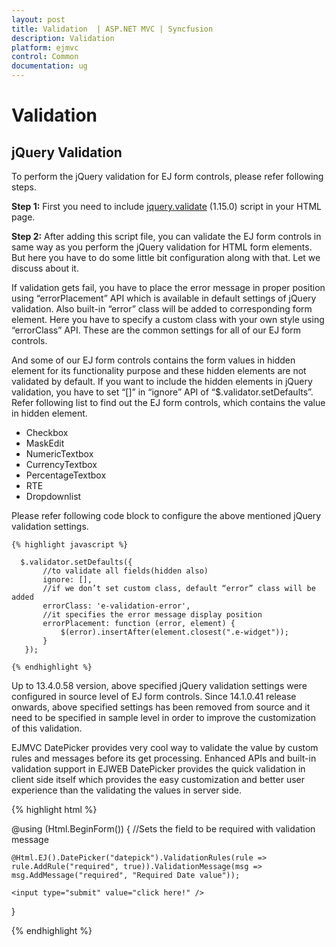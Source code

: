 ```yaml
---
layout: post
title: Validation  | ASP.NET MVC | Syncfusion
description: Validation  
platform: ejmvc
control: Common 
documentation: ug
---
```

# Validation 

## jQuery Validation

To perform the jQuery validation for EJ form controls, please refer following steps.

**Step 1:** First you need to include [jquery.validate](http://www.nuget.org/packages/jQuery.Validation/#) (1.15.0) script in your HTML page.

**Step 2:** After adding this script file, you can validate the EJ form controls in same way as you perform the jQuery validation for HTML form elements. But here you have to do some little bit configuration along with that.  Let we discuss about it.

If validation gets fail, you have to place the error message in proper position using “errorPlacement” API which is available in default settings of jQuery validation. Also built-in “error” class will be added to corresponding form element. Here you have to specify a custom class with your own style using “errorClass” API. These are the common settings for all of our EJ form controls.

And some of our EJ form controls contains the form values in hidden element for its functionality purpose and these hidden elements are not validated by default. If you want to include the hidden elements in jQuery validation, you have to set “[]” in “ignore” API of “$.validator.setDefaults”.  Refer following list to find out the EJ form controls, which contains the value in hidden element.

* Checkbox
* MaskEdit
* NumericTextbox
* CurrencyTextbox
* PercentageTextbox
* RTE
* Dropdownlist

Please refer following code block to configure the above mentioned jQuery validation settings.


    {% highlight javascript %}
    
      $.validator.setDefaults({
           //to validate all fields(hidden also)
           ignore: [],
           //if we don’t set custom class, default “error” class will be added
           errorClass: 'e-validation-error',
           //it specifies the error message display position
           errorPlacement: function (error, element) {
               $(error).insertAfter(element.closest(".e-widget"));
           }
       });

    {% endhighlight %}

Up to 13.4.0.58 version, above specified jQuery validation settings were configured in source level of EJ form controls. Since 14.1.0.41 release onwards, above specified settings has been removed from source and it need to be specified in sample level in order to improve the customization of this validation.

EJMVC DatePicker provides very cool way to validate the value by custom rules and messages before its get processing. Enhanced APIs and built-in validation support in EJWEB DatePicker provides the quick validation in client side itself which provides the easy customization and better user experience than the validating the values in server side.

{% highlight html %}

@using (Html.BeginForm())
{
    //Sets the field to be required with validation message

    @Html.EJ().DatePicker("datepick").ValidationRules(rule => rule.AddRule("required", true)).ValidationMessage(msg => msg.AddMessage("required", "Required Date value"));

    <input type="submit" value="click here!" />

}

{% endhighlight %}